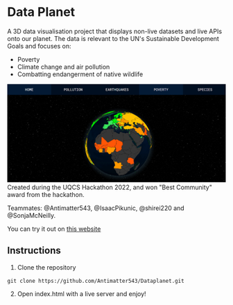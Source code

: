 # Data Planet
A 3D data visualisation project that displays non-live datasets and live APIs onto our planet. The data is relevant to the UN's Sustainable Development Goals and focuses on:
- Poverty
- Climate change and air pollution
- Combatting endangerment of native wildlife

![Earth_poverty](images/readme_show.png)
Created during the UQCS Hackathon 2022, and won "Best Community" award from the hackathon.

Teammates: @Antimatter543, @IsaacPikunic, @shirei220 and @SonjaMcNeilly. 

You can try it out on [this website](https://antimatter543.github.io/Dataplanet/)

## Instructions
1. Clone the repository
```
git clone https://github.com/Antimatter543/Dataplanet.git
```


2. Open index.html with a live server and enjoy!

